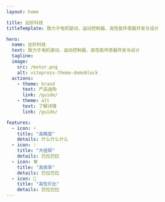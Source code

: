 ```yaml
---
layout: home

title: 达妙科技
titleTemplate: 致力于电机驱动、运动控制器、高性能传感器开发与设计

hero:
  name: 达妙科技
  text: 致力于电机驱动、运动控制器、高性能传感器开发与设计
  tagline: 
  image:
    src: /motor.png
    alt: vitepress-theme-demoblock  
  actions:
    - theme: brand
      text: 产品选购
      link: /guide/
    - theme: alt
      text: 了解详情
      link: /guide/

features:
  - icon: ⚡️
    title: "高精度"
    details: 什么什么什么
  - icon: 💡
    title: "大扭矩"
    details: 巴拉巴拉
  - icon: 🛠️
    title: "高效率"
    details: 巴拉巴拉
  - icon: 🔑
    title: "高性价比"
    details: 巴拉巴拉
---
```

